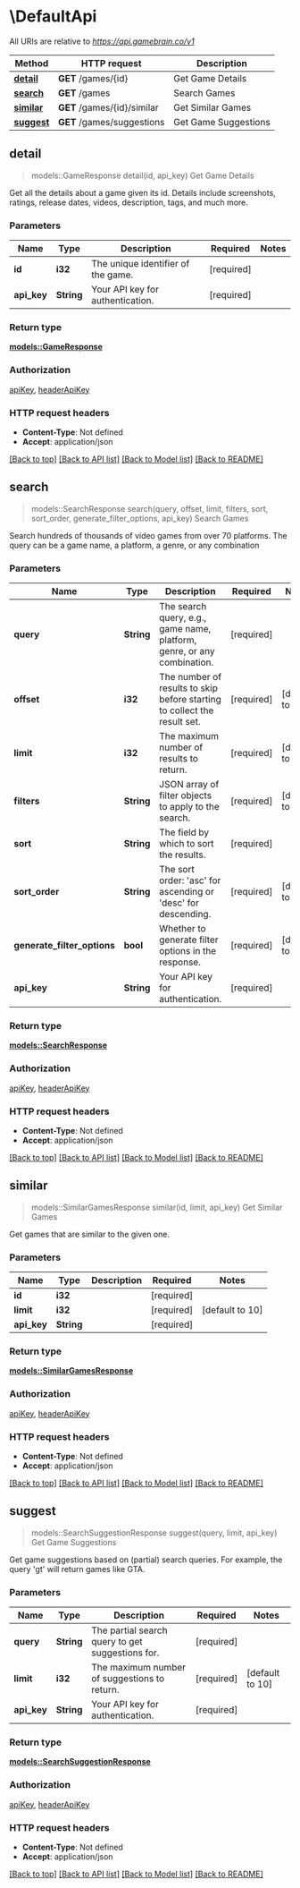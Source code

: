# \DefaultApi

All URIs are relative to *https://api.gamebrain.co/v1*

Method | HTTP request | Description
------------- | ------------- | -------------
[**detail**](DefaultApi.md#detail) | **GET** /games/{id} | Get Game Details
[**search**](DefaultApi.md#search) | **GET** /games | Search Games
[**similar**](DefaultApi.md#similar) | **GET** /games/{id}/similar | Get Similar Games
[**suggest**](DefaultApi.md#suggest) | **GET** /games/suggestions | Get Game Suggestions



## detail

> models::GameResponse detail(id, api_key)
Get Game Details

Get all the details about a game given its id. Details include screenshots, ratings, release dates, videos, description, tags, and much more.

### Parameters


Name | Type | Description  | Required | Notes
------------- | ------------- | ------------- | ------------- | -------------
**id** | **i32** | The unique identifier of the game. | [required] |
**api_key** | **String** | Your API key for authentication. | [required] |

### Return type

[**models::GameResponse**](GameResponse.md)

### Authorization

[apiKey](../README.md#apiKey), [headerApiKey](../README.md#headerApiKey)

### HTTP request headers

- **Content-Type**: Not defined
- **Accept**: application/json

[[Back to top]](#) [[Back to API list]](../README.md#documentation-for-api-endpoints) [[Back to Model list]](../README.md#documentation-for-models) [[Back to README]](../README.md)


## search

> models::SearchResponse search(query, offset, limit, filters, sort, sort_order, generate_filter_options, api_key)
Search Games

Search hundreds of thousands of video games from over 70 platforms. The query can be a game name, a platform, a genre, or any combination

### Parameters


Name | Type | Description  | Required | Notes
------------- | ------------- | ------------- | ------------- | -------------
**query** | **String** | The search query, e.g., game name, platform, genre, or any combination. | [required] |
**offset** | **i32** | The number of results to skip before starting to collect the result set. | [required] |[default to 0]
**limit** | **i32** | The maximum number of results to return. | [required] |[default to 48]
**filters** | **String** | JSON array of filter objects to apply to the search. | [required] |[default to []]
**sort** | **String** | The field by which to sort the results. | [required] |
**sort_order** | **String** | The sort order: 'asc' for ascending or 'desc' for descending. | [required] |[default to asc]
**generate_filter_options** | **bool** | Whether to generate filter options in the response. | [required] |[default to true]
**api_key** | **String** | Your API key for authentication. | [required] |

### Return type

[**models::SearchResponse**](SearchResponse.md)

### Authorization

[apiKey](../README.md#apiKey), [headerApiKey](../README.md#headerApiKey)

### HTTP request headers

- **Content-Type**: Not defined
- **Accept**: application/json

[[Back to top]](#) [[Back to API list]](../README.md#documentation-for-api-endpoints) [[Back to Model list]](../README.md#documentation-for-models) [[Back to README]](../README.md)


## similar

> models::SimilarGamesResponse similar(id, limit, api_key)
Get Similar Games

Get games that are similar to the given one.

### Parameters


Name | Type | Description  | Required | Notes
------------- | ------------- | ------------- | ------------- | -------------
**id** | **i32** |  | [required] |
**limit** | **i32** |  | [required] |[default to 10]
**api_key** | **String** |  | [required] |

### Return type

[**models::SimilarGamesResponse**](SimilarGamesResponse.md)

### Authorization

[apiKey](../README.md#apiKey), [headerApiKey](../README.md#headerApiKey)

### HTTP request headers

- **Content-Type**: Not defined
- **Accept**: application/json

[[Back to top]](#) [[Back to API list]](../README.md#documentation-for-api-endpoints) [[Back to Model list]](../README.md#documentation-for-models) [[Back to README]](../README.md)


## suggest

> models::SearchSuggestionResponse suggest(query, limit, api_key)
Get Game Suggestions

Get game suggestions based on (partial) search queries. For example, the query 'gt' will return games like GTA.

### Parameters


Name | Type | Description  | Required | Notes
------------- | ------------- | ------------- | ------------- | -------------
**query** | **String** | The partial search query to get suggestions for. | [required] |
**limit** | **i32** | The maximum number of suggestions to return. | [required] |[default to 10]
**api_key** | **String** | Your API key for authentication. | [required] |

### Return type

[**models::SearchSuggestionResponse**](SearchSuggestionResponse.md)

### Authorization

[apiKey](../README.md#apiKey), [headerApiKey](../README.md#headerApiKey)

### HTTP request headers

- **Content-Type**: Not defined
- **Accept**: application/json

[[Back to top]](#) [[Back to API list]](../README.md#documentation-for-api-endpoints) [[Back to Model list]](../README.md#documentation-for-models) [[Back to README]](../README.md)

